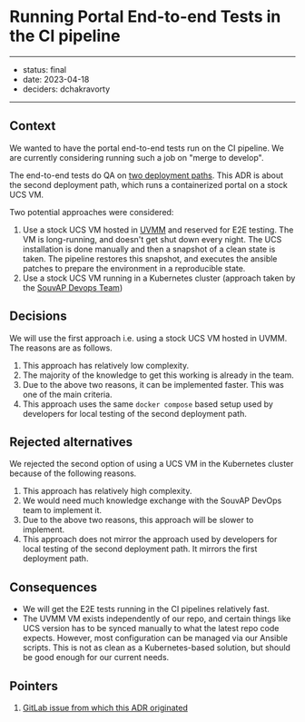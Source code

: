 # Running Portal End-to-end Tests in the CI pipeline


---

- status: final
- date: 2023-04-18
- deciders: dchakravorty

---

## Context

We wanted to have the portal end-to-end tests run on the CI pipeline. We are
currently considering running such a job on "merge to develop".

The end-to-end tests do QA on [two deployment paths](https://git.knut.univention.de/univention/customers/dataport/team-souvap/-/blob/master/notes/e2e-testing/ucs_vs_souvap_env.md).
This ADR is about the second deployment path, which runs a containerized portal
on a stock UCS VM.

Two potential approaches were considered:

1. Use a stock UCS VM hosted in [UVMM](https://uvmm.knut.univention.de) and
   reserved for E2E testing. The VM is long-running, and doesn't get shut down
   every night. The UCS installation is done manually and then
   a snapshot of a clean state is taken. The pipeline restores this snapshot,
   and executes the ansible patches to prepare the environment in a reproducible
   state.
2. Use a stock UCS VM running in a Kubernetes cluster (approach taken by the
   [SouvAP Devops Team](https://gitlab.souvap-univention.de/souvap/devops/deploy-souvap-ng))

## Decisions

We will use the first approach i.e. using a stock UCS VM hosted in UVMM. The
reasons are as follows.

1. This approach has relatively low complexity.
2. The majority of the knowledge to get this working is already in the team.
3. Due to the above two reasons, it can be implemented faster. This was one of
   the main criteria.
4. This approach uses the same `docker compose` based setup used by developers
   for local testing of the second deployment path.

## Rejected alternatives

We rejected the second option of using a UCS VM in the Kubernetes cluster because
of the following reasons.

1. This approach has relatively high complexity.
2. We would need much knowledge exchange with the SouvAP DevOps team to implement
   it.
3. Due to the above two reasons, this approach will be slower to implement.
4. This approach does not mirror the approach used by developers for local testing
   of the second deployment path. It mirrors the first deployment path.

## Consequences

- We will get the E2E tests running in the CI pipelines relatively fast.
- The UVMM VM exists independently of our repo, and certain things like
  UCS version has to be synced manually to what the latest repo code expects.
  However, most configuration can be managed via our Ansible scripts. This is
  not as clean as a Kubernetes-based solution, but should be good enough for
  our current needs.

## Pointers

1. [GitLab issue from which this ADR originated](https://git.knut.univention.de/univention/components/univention-portal/-/issues/659)
